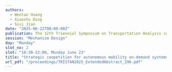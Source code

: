 ```yaml
---
authors:
  - Wentao Huang
  - Xiaoshu Ding
  - Sisi Jian
date: "2025-06-22T00:00:00Z"
publication: The 12th Triennial Symposium on Transportation Analysis conference
session: "Mechanism Design"
day: "Monday"
slot_no: 2
slot: "10:30-12:00, Monday June 23"
title: "Strategic coopetition for autonomous mobility on-demand systems under demand uncertainty: When competitors become friends?"
url_pdf: "/proceedings/TRISTAN2025_ExtendedAbstract_296.pdf"
---
```

